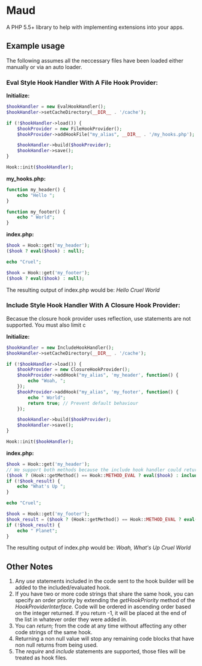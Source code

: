 # Maud
A PHP 5.5+ library to help with implementing extensions into your apps.

## Example usage

The following assumes all the neccessary files have been loaded either manually or via an auto loader.

### Eval Style Hook Handler With A File Hook Provider:

**Initialize:**
```php
$hookHandler = new EvalHookHandler();
$hookHandler->setCacheDirectory(__DIR__ . '/cache');

if (!$hookHandler->load()) {
    $hookProvider = new FileHookProvider();
    $hookProvider->addHookFile("my_alias", __DIR__ . '/my_hooks.php');

    $hookHandler->build($hookProvider);
    $hookHandler->save();
}

Hook::init($hookHandler);
```

**my_hooks.php:**
```php
function my_header() {
    echo "Hello ";
}

function my_footer() {
    echo " World";
}
```

**index.php:**
```php
$hook = Hook::get('my_header');
($hook ? eval($hook) : null);

echo "Cruel";

$hook = Hook::get('my_footer');
($hook ? eval($hook) : null);
```

The resulting output of index.php would be: *Hello Cruel World*

### Include Style Hook Handler With A Closure Hook Provider:

Becasue the closure hook provider uses reflection, use statements are not supported. You must also limit c

**Initialize:**
```php
$hookHandler = new IncludeHookHandler();
$hookHandler->setCacheDirectory(__DIR__ . '/cache');

if (!$hookHandler->load()) {
    $hookProvider = new ClosureHookProvider();
    $hookProvider->addHook("my_alias", 'my_header', function() {
        echo "Woah, ";
    });
    $hookProvider->addHook("my_alias", 'my_footer', function() {
        echo " World";
        return true; // Prevent default behaviour
    });

    $hookHandler->build($hookProvider);
    $hookHandler->save();
}

Hook::init($hookHandler);
```

**index.php:**
```php
$hook = Hook::get('my_header');
// We support both methods because the include hook handler could return 'eval' if the cache is not saved.
($hook ? (Hook::getMethod() == Hook::METHOD_EVAL ? eval($hook) : include($hook)) : null);
if (!$hook_result) {
    echo "What's Up ";
}

echo "Cruel";

$hook = Hook::get('my_footer');
$hook_result = ($hook ? (Hook::getMethod() == Hook::METHOD_EVAL ? eval($hook) : include($hook)) : null);
if (!$hook_result) {
    echo " Planet";
}
```

The resulting output of index.php would be: *Woah, What's Up Cruel World*

## Other Notes
1. Any *use* statements included in the code sent to the hook builder will be added to the included/evaluated hook.
2. If you have two or more code strings that share the same hook, you can specify an order priority by extending the *getHookPriority* method of the *HookProviderInterface*. Code will be ordered in ascending order based on the integer returned. If you return -1, it will be placed at the end of the list in whatever order they were added in.
3. You can *return;* from the code at any time without affecting any other code strings of the same hook.
4. Returning a non null value will stop any remaining code blocks that have non null returns from being used.
5. The *require* and *include* statements are supported, those files will be treated as hook files.